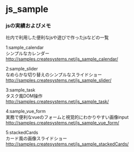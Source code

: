 # js_sample

### jsの実績およびメモ  

社内で利用した便利なjsや遊びで作ったjsなどの一覧  

1:sample_calendar  
シンプルなカレンダー  
http://samples.createsystems.net/js_sample_calendar/  

2:sample_slider  
なめらかな切り替えのシンプルなスライドショー  
http://samples.createsystems.net/js_sample_slider/  

3:sample_task  
タスク風DOM操作  
http://samples.createsystems.net/js_sample_task/  

4:sample_vue_form  
実務で便利なvueのフォームと視覚的にわかりやすい画像input  
http://samples.createsystems.net/js_sample_vue_form/  

5:stackedCards  
カード風の画像スライドショー  
http://samples.createsystems.net/js_sample_stackedCards/  
